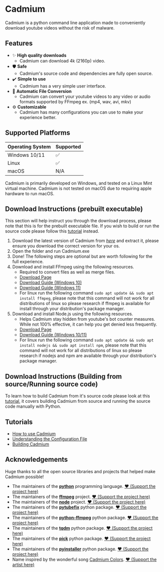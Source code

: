 # Cadmium
Cadmium is a python command line application made to conveniently download youtube videos without the risk of malware.

## Features

* ✨ **High quality downloads**
    * Cadmium can download 4k (2160p) video.
* 🛡️ **Safe**
    * Cadmium's source code and dependencies are fully open source.
* ✔️ **Simple to use**
    * Cadmium has a very simple user interface.
* 🔄 **Automatic File Conversion**
    * Cadmium can convert your youtube videos to any video or audio formats supported by FFmpeg ex. (mp4, wav, avi, mkv)
* ⚙️ **Customizable**
    * Cadmium has many configurations you can use to make your experience better.

## Supported Platforms

| Operating System | Supported |
|------------------|-----------|
| Windows 10/11    | ✅        |
| Linux            | ✅        |
| macOS            | N/A       |

Cadmium is primarily developed on Windows, and tested on a Linux Mint virtual machine. Cadmium is not tested on macOS due to requiring apple hardware to run macOS.

## Download Instructions (prebuilt executable)
This section will help instruct you through the download process, please note that this is for the prebuilt executable file. If you wish to build or run the source code please follow this [tutorial](./tutorials/building_cadmium.md) instead. 

1. Download the latest version of Cadmium from [*here*](https://github.com/Jodenee/Cadmium/releases) and extract it, please ensure you download the correct version for your os.
2. Open the folder and run Cadmium.exe
3. Done! The following steps are optional but are worth following for the full experience.
4. Download and install FFmpeg using the following resources.
    * Required to convert files as well as merge files.
    * [Download Page](https://ffmpeg.org/download.html) 
    * [Download Guide (Windows 10)](https://www.youtube.com/watch?v=IECI72XEox0&ab_channel=TroubleChute)
    * [Download Guide (Windows 11)](https://www.youtube.com/watch?v=jZLqNocSQDM)
    * For linux run the following command `sudo apt update && sudo apt install ffmpeg`, please note that this command will not work for all distributions of linux so please research if ffmpeg is available for install through your distribution's package manager. 
5. Download and install Node.js using the following resources.
    * Helps Cadmium stay hidden from youtube's bot counter measures. While not 100% effective, it can help you get denied less frequently.
    * [Download Page](https://nodejs.org/) 
    * [Download Guide (Windows 10/11)](https://www.youtube.com/watch?v=LwM1dtTcSss)
    * For linux run the following command `sudo apt update && sudo apt install nodejs && sudo apt install npm`, please note that this command will not work for all distributions of linux so please research if nodejs and npm are available through your distribution's package manager. 

## Download Instructions (Building from source/Running source code)
To learn how to build Cadmium from it's source code please look at this [tutorial](tutorials/building_cadmium.md), it covers building Cadmium from source and running the source code manually with Python.

## Tutorials

* [How to use Cadmium](./tutorials/using_cadmium.md)
* [Understanding the Configuration File](./tutorials/configuration.md)
* [Building Cadmium](./tutorials/building_cadmium.md)

## Acknowledgements
Huge thanks to all the open source libraries and projects that helped make Cadmium possible!

* The maintainers of the [**python**](https://www.python.org/) programming language. [❤️ (Support the project here)](https://www.python.org/psf/donations/)
* The maintainers of the [**ffmpeg**](https://github.com/aisk/pick) project. [❤️ (Support the project here)](https://ffmpeg.org/donations.html)
* The maintainers of the [**node**](https://github.com/nodejs/node) project. [❤️ (Support the project here)](https://github.com/sponsors/nodejs)
* The maintainers of the [**pytubefix**](https://github.com/JuanBindez/pytubefix) python package. [❤️ (Support the project here)](https://github.com/sponsors/JuanBindez)
* The maintainers of the [**python-ffmpeg**](https://github.com/jonghwanhyeon/python-ffmpeg) python package. [❤️ (Support the project here)](https://github.com/jonghwanhyeon/python-ffmpeg)
* The maintainers of the [**tqdm**](https://github.com/tqdm/tqdm) python package. [❤️ (Support the project here)](https://github.com/sponsors/tqdm)
* The maintainers of the [**pick**](https://github.com/aisk/pick) python package. [❤️ (Support the project here)](https://github.com/aisk/pick)
* The maintainers of the [**pyinstaller**](https://github.com/pyinstaller/pyinstaller) python package. [❤️ (Support the project here)](https://github.com/sponsors/Legorooj)
* Name inspired by the wonderful song [Cadmium Colors](https://www.youtube.com/watch?v=1U6qefKcOrg). [❤️ (Support the artist here)](https://jamiepaige.bandcamp.com/jamies-page)
